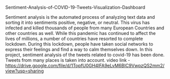 Sentiment-Analysis-of-COVID-19-Tweets-Visualization-Dashboard

Sentiment analysis is the automated process of analyzing text data and sorting it into sentiments positive, negative, or neutral.  This virus has infected and killed thousands of people from many European Countries and other countries as well.
While this pandemic has continued to affect the lives of millions, a number of countries have resorted to complete lockdown. 
During this lockdown, people have taken social networks to express their feelings and find a way to calm themselves down. 
In this project, sentiment analysis of the tweets related to covid-19 has been done. Tweets from many places is taken into account.
video link - https://drive.google.com/file/d/1TopfU0GH4lFA9eLvM6BIC9VwpzQS2mm2/view?usp=sharing
